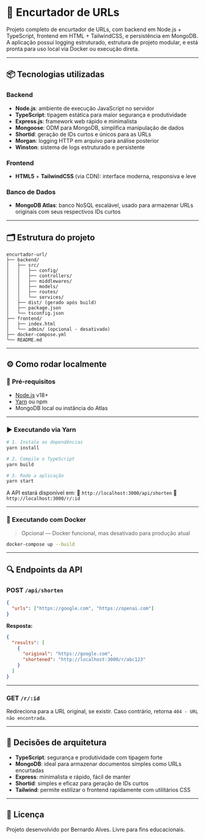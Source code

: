 # 🔗 Encurtador de URLs

Projeto completo de encurtador de URLs, com backend em Node.js + TypeScript, frontend em HTML + TailwindCSS, e persistência em MongoDB. A aplicação possui logging estruturado, estrutura de projeto modular, e está pronta para uso local via Docker ou execução direta.

---

## 📦 Tecnologias utilizadas

### Backend

- **Node.js**: ambiente de execução JavaScript no servidor
- **TypeScript**: tipagem estática para maior segurança e produtividade
- **Express.js**: framework web rápido e minimalista
- **Mongoose**: ODM para MongoDB, simplifica manipulação de dados
- **Shortid**: geração de IDs curtos e únicos para as URLs
- **Morgan**: logging HTTP em arquivo para análise posterior
- **Winston**: sistema de logs estruturado e persistente

### Frontend

- **HTML5** + **TailwindCSS** (via CDN): interface moderna, responsiva e leve

### Banco de Dados

- **MongoDB Atlas**: banco NoSQL escalável, usado para armazenar URLs originais com seus respectivos IDs curtos

---

## 🗂️ Estrutura do projeto

```
encurtador-url/
├── backend/
│   ├── src/
│   │   ├── config/
│   │   ├── controllers/
│   │   ├── middlewares/
│   │   ├── models/
│   │   ├── routes/
│   │   └── services/
│   ├── dist/ (gerado após build)
│   ├── package.json
│   └── tsconfig.json
├── frontend/
│   ├── index.html
│   └── admin/ (opcional - desativado)
├── docker-compose.yml
└── README.md
```

---

## ⚙️ Como rodar localmente

### 🧪 Pré-requisitos

- [Node.js](https://nodejs.org/) v18+
- [Yarn](https://yarnpkg.com/) ou npm
- MongoDB local ou instância do Atlas

---

### ▶️ Executando via Yarn

```bash
# 1. Instale as dependências
yarn install

# 2. Compile o TypeScript
yarn build

# 3. Rode a aplicação
yarn start
```

A API estará disponível em:
📍 `http://localhost:3000/api/shorten`
📍 `http://localhost:3000/r/:id`

---

### 🐳 Executando com Docker

> Opcional — Docker funcional, mas desativado para produção atual

```bash
docker-compose up --build
```

---

## 🔍 Endpoints da API

### POST `/api/shorten`

```json
{
  "urls": ["https://google.com", "https://openai.com"]
}
```

**Resposta:**

```json
{
  "results": [
    {
      "original": "https://google.com",
      "shortened": "http://localhost:3000/r/abc123"
    }
  ]
}
```

---

### GET `/r/:id`

Redireciona para a URL original, se existir.
Caso contrário, retorna `404 - URL não encontrada`.

---

## 🧠 Decisões de arquitetura

- **TypeScript**: segurança e produtividade com tipagem forte
- **MongoDB**: ideal para armazenar documentos simples como URLs encurtadas
- **Express**: minimalista e rápido, fácil de manter
- **Shortid**: simples e eficaz para geração de IDs curtos
- **Tailwind**: permite estilizar o frontend rapidamente com utilitários CSS

---

## 📄 Licença

Projeto desenvolvido por Bernardo Alves. Livre para fins educacionais.
